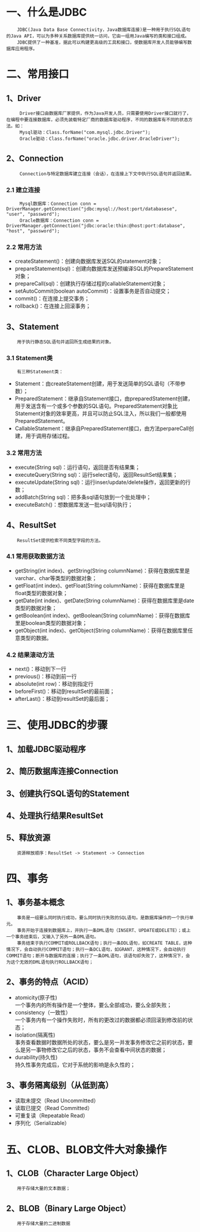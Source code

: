 # 一、什么是JDBC
        JDBC(Java Data Base Connectivity，Java数据库连接)是一种用于执行SQL语句的Java API，可以为多种关系数据库提供统一访问，它由一组用Java编写的类和接口组成。
        JDBC提供了一种基准，据此可以构建更高级的工具和接口，使数据库开发人员能够编写数据库应用程序。

# 二、常用接口
 ## 1、Driver
         Driver接口由数据库厂家提供，作为Java开发人员，只需要使用Driver接口就行了，在编程中要连接数据库，必须先装载特定厂商的数据库驱动程序，不同的数据库有不同的状态方法。如：
         Mysql驱动：Class.forName("com.mysql.jdbc.Driver");
         Oracle驱动：Class.forName("oracle.jdbc.driver.OracleDriver");

 ## 2、Connection
         Connection与特定数据库建立连接（会话），在连接上下文中执行SQL语句并返回结果。
 ### 2.1 建立连接
         Mysql数据库：Connection conn = DriverManager.getConnection("jdbc:mysql://host:port/databasese", "user", "password");
         Oracle数据库：Connection conn = DriverManager.getConnection("jdbc:oracle:thin:@host:port:database", "host", "password");
### 2.2 常用方法
- createStatement()：创建向数据库发送SQL的statement对象；
- prepareStatement(sql)：创建向数据库发送预编译SQL的PrepareStatement对象；
- prepareCall(sql)：创建执行存储过程的callableStatement对象；
- setAutoCommit(boolean autoCommit)：设置事务是否自动提交；
- commit()：在连接上提交事务；
- rollback()：在连接上回滚事务；

## 3、Statement
        用于执行静态SQL语句并返回所生成结果的对象。
### 3.1 Statement类
        有三种Statement类：
- Statement：由createStatement创建，用于发送简单的SQL语句（不带参数）；
- PreparedStatement：继承自Statement接口，由preparedStatement创建，用于发送含有一个或多个参数的SQL语句。PreparedStatement对象比Statement对象的效率更高，并且可以防止SQL注入，所以我们一般都使用PreparedStatement。
- CallableStatement：继承自PreparedStatement接口，由方法perpareCall创建，用于调用存储过程。
### 3.2 常用方法
- execute(String sql)：运行语句，返回是否有结果集；
- executeQuery(String sql)：运行select语句，返回ResultSet结果集；
- executeUpdate(String sql)：运行inser/update/delete操作，返回更新的行数；
- addBatch(String sql)：把多条sql语句放到一个批处理中；
- executeBatch()：想数据库发送一批sql语句执行；
  
## 4、ResultSet
        ResultSet提供检索不同类型字段的方法。
### 4.1 常用获取数据方法
- getString(int index)、getString(String columnName)：获得在数据库里是varchar、char等类型的数据对象；
- getFloat(int index)、getFloat(String columnName)：获得在数据库里是float类型的数据对象；
- getDate(int index)、getDate(String columnName)：获得在数据库里是date类型的数据对象；
- getBoolean(int index)、getBoolean(String columnName)：获得在数据库里是boolean类型的数据对象；
- getObject(int index)、getObject(String columnName)：获得在数据库里任意类型的数据。
### 4.2 结果滚动方法
- next()：移动到下一行
- previous()：移动到前一行
- absolute(int row)：移动到指定行
- beforeFirst()：移动到resultSet的最前面；
- afterLast()：移动到resultSet的最后面；

# 三、使用JDBC的步骤
## 1、加载JDBC驱动程序
## 2、简历数据库连接Connection
## 3、创建执行SQL语句的Statement
## 4、处理执行结果ResultSet
## 5、释放资源
        资源释放顺序：ResultSet -> Statement -> Connection

# 四、事务
## 1、事务基本概念
        事务是一组要么同时执行成功，要么同时执行失败的SQL语句。是数据库操作的一个执行单元。
        事务开始于连接到数据库上，并执行一条DML语句（INSERT、UPDATE或DELETE）；或上一个事务结束后，又输入了另外一条DML语句。
        事务结束于执行COMMIT或ROLLBACK语句；执行一条DDL语句，如CREATE TABLE，这种情况下，会自动执行COMMIT语句；执行一条DCL语句，如GRANT，这种情况下，会自动执行COMMIT语句；断开与数据库的连接；执行了一条DML语句，该语句却失败了，这种情况下，会为这个无效的DML语句执行ROLLBACK语句；
## 2、事务的特点（ACID）
- atomicity(原子性)  
    一个事务内的所有操作是一个整体，要么全部成功，要么全部失败；
- consistency（一致性）  
    一个事务内有一个操作失败时，所有的更改过的数据都必须回滚到修改前的状态；
- isolation(隔离性)  
    事务查看数据时数据所处的状态，要么是另一并发事务修改它之前的状态，要么是另一事物修改它之后的状态，事务不会查看中间状态的数据；
- durability(持久性)  
    持久性事务完成后，它对于系统的影响是永久性的；
## 3、事务隔离级别（从低到高）
- 读取未提交（Read Uncommitted）
- 读取已提交（Read Committed）
- 可重复读（Repeatable Read）
- 序列化（Serializable）


# 五、CLOB、BLOB文件大对象操作
## 1、CLOB（Character Large Object）
        用于存储大量的文本数据；
## 2、BLOB（Binary Large Object）
        用于存储大量的二进制数据